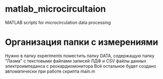 # matlab_microcircultaion
MATLAB scripts for microcirculation data processing
# Организация папки с измерениями
Нужно в папку experiments поместить папку DATA, содержащую папку "Лазма" с текстовыми файлами записей ЛДФ и CSV файлы данных электроимпеданса с реокардиомонитора
Всё остальное будет создано автоматически при работе скрипта main.m